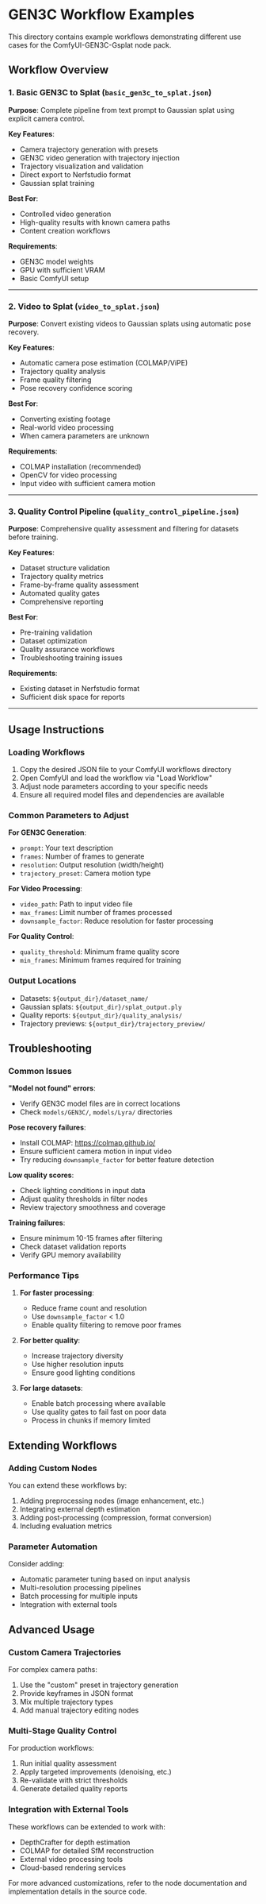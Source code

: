 # GEN3C Workflow Examples

This directory contains example workflows demonstrating different use cases for the ComfyUI-GEN3C-Gsplat node pack.

## Workflow Overview

### 1. Basic GEN3C to Splat (`basic_gen3c_to_splat.json`)

**Purpose**: Complete pipeline from text prompt to Gaussian splat using explicit camera control.

**Key Features**:
- Camera trajectory generation with presets
- GEN3C video generation with trajectory injection
- Trajectory visualization and validation
- Direct export to Nerfstudio format
- Gaussian splat training

**Best For**:
- Controlled video generation
- High-quality results with known camera paths
- Content creation workflows

**Requirements**:
- GEN3C model weights
- GPU with sufficient VRAM
- Basic ComfyUI setup

---

### 2. Video to Splat (`video_to_splat.json`)

**Purpose**: Convert existing videos to Gaussian splats using automatic pose recovery.

**Key Features**:
- Automatic camera pose estimation (COLMAP/ViPE)
- Trajectory quality analysis
- Frame quality filtering
- Pose recovery confidence scoring

**Best For**:
- Converting existing footage
- Real-world video processing
- When camera parameters are unknown

**Requirements**:
- COLMAP installation (recommended)
- OpenCV for video processing
- Input video with sufficient camera motion

---

### 3. Quality Control Pipeline (`quality_control_pipeline.json`)

**Purpose**: Comprehensive quality assessment and filtering for datasets before training.

**Key Features**:
- Dataset structure validation
- Trajectory quality metrics
- Frame-by-frame quality assessment
- Automated quality gates
- Comprehensive reporting

**Best For**:
- Pre-training validation
- Dataset optimization
- Quality assurance workflows
- Troubleshooting training issues

**Requirements**:
- Existing dataset in Nerfstudio format
- Sufficient disk space for reports

---

## Usage Instructions

### Loading Workflows

1. Copy the desired JSON file to your ComfyUI workflows directory
2. Open ComfyUI and load the workflow via "Load Workflow"
3. Adjust node parameters according to your specific needs
4. Ensure all required model files and dependencies are available

### Common Parameters to Adjust

**For GEN3C Generation**:
- `prompt`: Your text description
- `frames`: Number of frames to generate
- `resolution`: Output resolution (width/height)
- `trajectory_preset`: Camera motion type

**For Video Processing**:
- `video_path`: Path to input video file
- `max_frames`: Limit number of frames processed
- `downsample_factor`: Reduce resolution for faster processing

**For Quality Control**:
- `quality_threshold`: Minimum frame quality score
- `min_frames`: Minimum frames required for training

### Output Locations

- Datasets: `${output_dir}/dataset_name/`
- Gaussian splats: `${output_dir}/splat_output.ply`
- Quality reports: `${output_dir}/quality_analysis/`
- Trajectory previews: `${output_dir}/trajectory_preview/`

## Troubleshooting

### Common Issues

**"Model not found" errors**:
- Verify GEN3C model files are in correct locations
- Check `models/GEN3C/`, `models/Lyra/` directories

**Pose recovery failures**:
- Install COLMAP: https://colmap.github.io/
- Ensure sufficient camera motion in input video
- Try reducing `downsample_factor` for better feature detection

**Low quality scores**:
- Check lighting conditions in input data
- Adjust quality thresholds in filter nodes
- Review trajectory smoothness and coverage

**Training failures**:
- Ensure minimum 10-15 frames after filtering
- Check dataset validation reports
- Verify GPU memory availability

### Performance Tips

1. **For faster processing**:
   - Reduce frame count and resolution
   - Use `downsample_factor` < 1.0
   - Enable quality filtering to remove poor frames

2. **For better quality**:
   - Increase trajectory diversity
   - Use higher resolution inputs
   - Ensure good lighting conditions

3. **For large datasets**:
   - Enable batch processing where available
   - Use quality gates to fail fast on poor data
   - Process in chunks if memory limited

## Extending Workflows

### Adding Custom Nodes

You can extend these workflows by:
1. Adding preprocessing nodes (image enhancement, etc.)
2. Integrating external depth estimation
3. Adding post-processing (compression, format conversion)
4. Including evaluation metrics

### Parameter Automation

Consider adding:
- Automatic parameter tuning based on input analysis
- Multi-resolution processing pipelines
- Batch processing for multiple inputs
- Integration with external tools

## Advanced Usage

### Custom Camera Trajectories

For complex camera paths:
1. Use the "custom" preset in trajectory generation
2. Provide keyframes in JSON format
3. Mix multiple trajectory types
4. Add manual trajectory editing nodes

### Multi-Stage Quality Control

For production workflows:
1. Run initial quality assessment
2. Apply targeted improvements (denoising, etc.)
3. Re-validate with strict thresholds
4. Generate detailed quality reports

### Integration with External Tools

These workflows can be extended to work with:
- DepthCrafter for depth estimation
- COLMAP for detailed SfM reconstruction
- External video processing tools
- Cloud-based rendering services

For more advanced customizations, refer to the node documentation and implementation details in the source code.